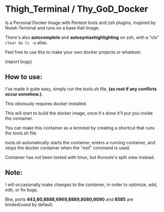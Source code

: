 # Thigh_Terminal / Thy_GoD_Docker

Is a Personal Docker Image  with Pentest tools and zsh plugins, inspired by Nutek-Terminal and runs on a base Kali Image.

There's also **autocomplete** and **autosyntaxhighlighting** on zsh, with a "cls" `clear && ls -a` alias.

Feel free to use this to make your own docker projects or whatever. 

(report bugs)

## How to use:

I've made it quite easy, simply run the tools.sh file, **(as root if any conflicts occur somehow.)**.

This obviously requires docker installed.

This will start to build the docker image, once it's done it'll put you inside the container.

You can make this container as a *terminal* by creating a shortcut that runs the tools.sh file.

tools.sh automatically starts the container, enters a running container, and stops the docker container when the "exit" command is used.

Container has not been tested with tmux, but Konsole's split view instead. 

## Note: 

I will occasionally make changes to the container, in order to optimize, add, edit, or fix bugs.

Btw, ports **443,80,8888,6969,8889,8080,9090** and **8585** are binded/used by default.
